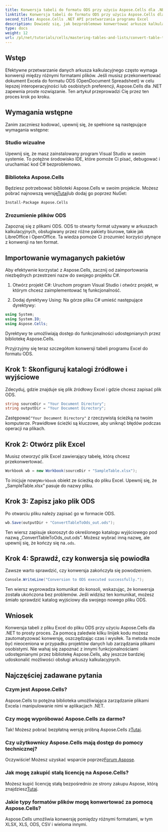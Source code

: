 ```yaml
---
title: Konwersja tabeli do formatu ODS przy użyciu Aspose.Cells dla .NET
linktitle: Konwersja tabeli do formatu ODS przy użyciu Aspose.Cells dla .NET
second_title: Aspose.Cells .NET API przetwarzania programu Excel
description: Dowiedz się, jak bezproblemowo konwertować arkusze kalkulacyjne Excela do formatu ODS za pomocą Aspose.Cells dla .NET. Ten przewodnik krok po kroku.
type: docs
weight: 12
url: /pl/net/tutorials/cells/mastering-tables-and-lists/convert-table-to-ods-format/
---
```

## Wstęp

Efektywne przetwarzanie danych arkusza kalkulacyjnego często wymaga konwersji między różnymi formatami plików. Jeśli musisz przekonwertować dokument Excela do formatu ODS (OpenDocument Spreadsheet) w celu lepszej interoperacyjności lub osobistych preferencji, Aspose.Cells dla .NET zapewnia proste rozwiązanie. Ten artykuł przeprowadzi Cię przez ten proces krok po kroku.

## Wymagania wstępne

Zanim zaczniesz kodować, upewnij się, że spełnione są następujące wymagania wstępne:

### Studio wizualne

Upewnij się, że masz zainstalowany program Visual Studio w swoim systemie. To potężne środowisko IDE, które pomoże Ci pisać, debugować i uruchamiać kod C# bezproblemowo.

### Biblioteka Aspose.Cells

 Będziesz potrzebować biblioteki Aspose.Cells w swoim projekcie. Możesz pobrać najnowszą wersję[Tutaj](https://releases.aspose.com/cells/net/)lub dodaj go poprzez NuGet:

```bash
Install-Package Aspose.Cells
```

### Zrozumienie plików ODS

Zapoznaj się z plikami ODS. ODS to otwarty format używany w arkuszach kalkulacyjnych, obsługiwany przez różne pakiety biurowe, takie jak LibreOffice i OpenOffice. Ta wiedza pomoże Ci zrozumieć korzyści płynące z konwersji na ten format.

## Importowanie wymaganych pakietów

Aby efektywnie korzystać z Aspose.Cells, zacznij od zaimportowania niezbędnych przestrzeni nazw do swojego projektu C#.

1. Otwórz projekt C#: Uruchom program Visual Studio i otwórz projekt, w którym chcesz zaimplementować tę funkcjonalność.

2. Dodaj dyrektywy Using: Na górze pliku C# umieść następujące dyrektywy:

```csharp
using System;
using System.IO;
using Aspose.Cells;
```

Dyrektywy te umożliwiają dostęp do funkcjonalności udostępnianych przez bibliotekę Aspose.Cells.

Przyjrzyjmy się teraz szczegółom konwersji tabeli programu Excel do formatu ODS.

## Krok 1: Skonfiguruj katalogi źródłowe i wyjściowe

Zdecyduj, gdzie znajduje się plik źródłowy Excel i gdzie chcesz zapisać plik ODS.

```csharp
string sourceDir = "Your Document Directory";
string outputDir = "Your Document Directory";
```

 Zastępować`"Your Document Directory"` z rzeczywistą ścieżką na twoim komputerze. Prawidłowe ścieżki są kluczowe, aby uniknąć błędów podczas operacji na plikach.

## Krok 2: Otwórz plik Excel

Musisz otworzyć plik Excel zawierający tabelę, którą chcesz przekonwertować.

```csharp
Workbook wb = new Workbook(sourceDir + "SampleTable.xlsx");
```

 To inicjuje nowy`Workbook` obiekt ze ścieżką do pliku Excel. Upewnij się, że „SampleTable.xlsx” pasuje do nazwy pliku.

## Krok 3: Zapisz jako plik ODS

Po otwarciu pliku należy zapisać go w formacie ODS.

```csharp
wb.Save(outputDir + "ConvertTableToOds_out.ods");
```

 Ten wiersz zapisuje skoroszyt do określonego katalogu wyjściowego pod nazwą „ConvertTableToOds_out.ods”. Możesz wybrać inną nazwę, ale upewnij się, że kończy się na`.ods`.

## Krok 4: Sprawdź, czy konwersja się powiodła

Zawsze warto sprawdzić, czy konwersja zakończyła się powodzeniem.

```csharp
Console.WriteLine("Conversion to ODS executed successfully.");
```

Ten wiersz wyprowadza komunikat do konsoli, wskazując, że konwersja została ukończona bez problemów. Jeśli widzisz ten komunikat, możesz śmiało sprawdzić katalog wyjściowy dla swojego nowego pliku ODS.

## Wniosek

Konwersja tabeli z pliku Excel do pliku ODS przy użyciu Aspose.Cells dla .NET to prosty proces. Za pomocą zaledwie kilku linijek kodu możesz zautomatyzować konwersję, oszczędzając czas i wysiłek. Ta metoda może być nieoceniona w przypadku projektów danych lub zarządzania plikami osobistymi. Nie wahaj się zapoznać z innymi funkcjonalnościami udostępnianymi przez bibliotekę Aspose.Cells, aby jeszcze bardziej udoskonalić możliwości obsługi arkuszy kalkulacyjnych.

## Najczęściej zadawane pytania

### Czym jest Aspose.Cells?

Aspose.Cells to potężna biblioteka umożliwiająca zarządzanie plikami Excela i manipulowanie nimi w aplikacjach .NET.

### Czy mogę wypróbować Aspose.Cells za darmo?

 Tak! Możesz pobrać bezpłatną wersję próbną Aspose.Cells z[Tutaj](https://releases.aspose.com/cells/net/).

### Czy użytkownicy Aspose.Cells mają dostęp do pomocy technicznej?

 Oczywiście! Możesz uzyskać wsparcie poprzez[Forum Aspose](https://forum.aspose.com/c/cells/9).

### Jak mogę zakupić stałą licencję na Aspose.Cells?

 Możesz kupić licencję stałą bezpośrednio ze strony zakupu Aspose, którą znajdziesz[Tutaj](https://purchase.aspose.com/buy).

### Jakie typy formatów plików mogę konwertować za pomocą Aspose.Cells?

Aspose.Cells umożliwia konwersję pomiędzy różnymi formatami, w tym XLSX, XLS, ODS, CSV i wieloma innymi.